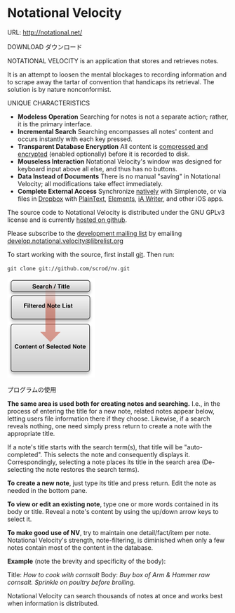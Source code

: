 # Notational Velocity

URL: http://notational.net/

DOWNLOAD ダウンロード  

NOTATIONAL VELOCITY is an application that stores and retrieves notes.

It is an attempt to loosen the mental blockages to recording information and to scrape away the tartar of convention that handicaps its retrieval. The solution is by nature nonconformist.

UNIQUE CHARACTERISTICS

- **Modeless Operation** Searching for notes is not a separate action; rather, it is the primary interface.
- **Incremental Search** Searching encompasses all notes' content and occurs instantly with each key pressed.
- **Transparent Database Encryption** All content is [compressed and encrypted](http://github.com/scrod/nv/wiki/Database-Security) (enabled optionally) before it is recorded to disk.
- **Mouseless Interaction** Notational Velocity's window was designed for keyboard input above all else, and thus has no buttons.
- **Data Instead of Documents** There is no manual "saving" in Notational Velocity; all modifications take effect immediately.
- **Complete External Access** Synchronize [natively](http://scrodlog.notational.net/interesting-facts-about-simplenote-support-in) with Simplenote, or via files in [Dropbox](http://github.com/scrod/nv/wiki/synchronizing-with-dropbox) with [PlainText](http://itunes.apple.com/us/app/plaintext-dropbox-text-editing/id391254385?mt=8), [Elements](http://itunes.apple.com/us/app/elements-dropbox-powered-text/id382752422?mt=8&ign-mpt=uo=4), [iA Writer](http://itunes.apple.com/us/app/ia-writer/id392502056?mt=8), and other iOS apps.

The source code to Notational Velocity is distributed under the GNU GPLv3 license and is currently [hosted on github](http://github.com/scrod/nv/).

Please subscribe to the [development mailing list](http://librelist.com/browser/develop.notational.velocity/) by emailing [develop.notational.velocity@librelist.org](mailto:develop.notational.velocity@librelist.org?subject=Subscribe)

To start working with the source, first install [git](http://git-scm.com/). Then run:

`git clone git://github.com/scrod/nv.git`

![Notational%20Velocity%20499b8bb706734b7bb6fdc77d624f48e3/notational-diagram.png](Notational%20Velocity%20499b8bb706734b7bb6fdc77d624f48e3/notational-diagram.png)

プログラムの使用

**The same area is used both for creating notes and searching.** I.e., in the process of entering the title for a new note, related notes appear below, letting users file information there if they choose. Likewise, if a search reveals nothing, one need simply press return to create a note with the appropriate title.

If a note's title starts with the search term(s), that title will be "auto-completed". This selects the note and consequently displays it. Correspondingly, selecting a note places its title in the search area (De-selecting the note restores the search terms).

**To create a new note**, just type its title and press return. Edit the note as needed in the bottom pane.

**To view or edit an existing note**, type one or more words contained in its body or title. Reveal a note's content by using the up/down arrow keys to select it.

**To make good use of NV**, try to maintain one detail/fact/item per note. Notational Velocity's strength, note-filtering, is diminished when only a few notes contain most of the content in the database.

**Example** (note the brevity and specificity of the body):

Title: *How to cook with cornsalt* Body: *Buy box of Arm & Hammer raw cornsalt. Sprinkle on poultry before broiling.*

Notational Velocity can search thousands of notes at once and works best when information is distributed.